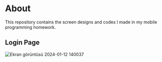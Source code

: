 # About
This repository contains the screen designs and codes I made in my mobile programming homework.

## Login Page

![Ekran görüntüsü 2024-01-12 140037](https://github.com/melih25bbgl/Mobile-Programming-Homework/assets/100536590/1548e056-802f-400c-a691-311afca2d113)
